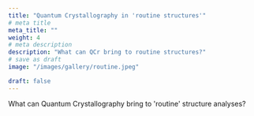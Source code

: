 ```yaml
---
title: "Quantum Crystallography in 'routine structures'"
# meta title
meta_title: ""
weight: 4
# meta description
description: "What can QCr bring to routine structures?"
# save as draft
image: "/images/gallery/routine.jpeg"

draft: false
---
```


What can Quantum Crystallography bring to 'routine' structure analyses?